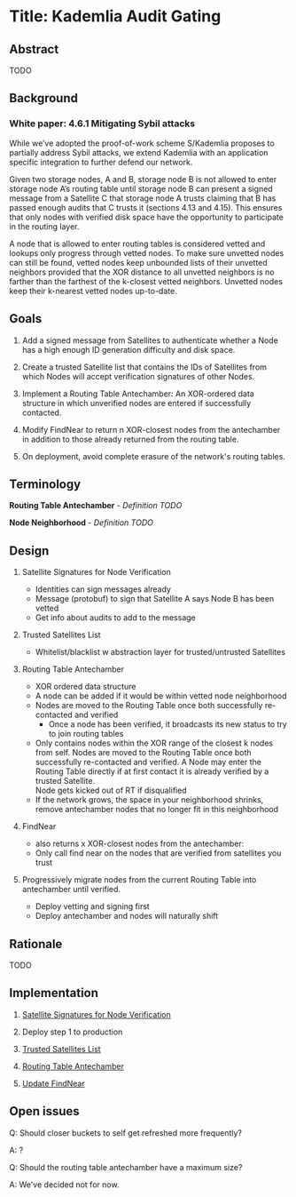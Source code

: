 # Title: Kademlia Audit Gating

## Abstract

TODO

## Background

### White paper: 4.6.1 Mitigating Sybil attacks
While we’ve adopted the proof-of-work scheme S/Kademlia proposes to partially address Sybil attacks, we extend Kademlia with an application specific integration to further defend our network. 


Given two storage nodes, A and B, storage node B is not allowed to enter storage node A’s routing table until storage node B can present a signed message from a Satellite C that storage node A trusts claiming that B has passed enough audits that C trusts it (sections 4.13 and 4.15). This ensures that only nodes with verified disk space have the opportunity to participate in the routing layer.


A node that is allowed to enter routing tables is considered vetted and lookups only progress through vetted nodes. To make sure unvetted nodes can still be found, vetted nodes keep unbounded lists of their unvetted neighbors provided that the XOR distance to all unvetted neighbors is no farther than the farthest of the k-closest vetted neighbors. Unvetted nodes keep their k-nearest vetted nodes up-to-date.


## Goals
1. Add a signed message from Satellites to authenticate whether a Node has a high enough ID generation difficulty and disk space.

2. Create a trusted Satellite list that contains the IDs of Satellites from which Nodes will accept verification signatures of other Nodes.

3. Implement a Routing Table Antechamber: An XOR-ordered data structure in which unverified nodes are entered if successfully contacted. 

4. Modify FindNear to return n XOR-closest nodes from the antechamber in addition to those already returned from the routing table.

5. On deployment, avoid complete erasure of the network's routing tables.



## Terminology
**Routing Table Antechamber** - *Definition TODO*

**Node Neighborhood** - *Definition TODO*

## Design

1. Satellite Signatures for Node Verification
    - Identities can sign messages already
    - Message (protobuf) to sign that Satellite A says Node B has been vetted
    - Get info about audits to add to the message

2. Trusted Satellites List
    - Whitelist/blacklist w abstraction layer for trusted/untrusted Satellites

3. Routing Table Antechamber
    - XOR ordered data structure 
    - A node can be added if it would be within vetted node neighborhood
    - Nodes are moved to the Routing Table once both successfully re-contacted and verified
        - Once a node has been verified, it broadcasts its new status to try to join routing tables
    - Only contains nodes within the XOR range of the closest k nodes from self. Nodes are moved to the Routing Table once both successfully re-contacted and verified. A Node may enter the Routing Table directly if at first contact it is already verified by a trusted Satellite.  
    Node gets kicked out of RT if disqualified
    - If the network grows, the space in your neighborhood shrinks, remove antechamber nodes that no longer fit in this neighborhood
  
4. FindNear
    - also returns x XOR-closest nodes from the antechamber: 
    - Only call find near on the nodes that are verified from satellites you trust

5. Progressively migrate nodes from the current Routing Table into antechamber until verified. 
    - Deploy vetting and signing first
    - Deploy antechamber and nodes will naturally shift


## Rationale

TODO

## Implementation

1. [Satellite Signatures for Node Verification](https://storjlabs.atlassian.net/browse/V3-1726)

2. Deploy step 1 to production

3. [Trusted Satellites List](https://storjlabs.atlassian.net/browse/V3-1727)

4. [Routing Table Antechamber](https://storjlabs.atlassian.net/browse/V3-1728)

5. [Update FindNear](https://storjlabs.atlassian.net/browse/V3-1729)

## Open issues 

Q: Should closer buckets to self get refreshed more frequently?

A: ?

Q: Should the routing table antechamber have a maximum size? 

A: We've decided not for now.
